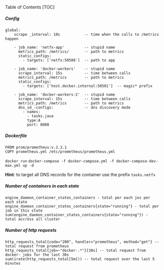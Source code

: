 Table of Contents
[TOC]

##### Config 
```
global: 
    scrape _interval: 10s           -- time when the calls to /metrics happen

    - job_name: 'netfx-app'         -- stupid name
      metrics_path: /metrics/       -- path to metrics
      static_configs:
        - targets: ['netfx:50506']  -- path to app

    - job_name: 'docker-workers'    -- stupid name
      scrape_interval: 15s          -- time between calls
      metrics_path: /metrics        -- path to metrics
      static_configs:
        - targets: ['host.docker.internal:50501']  -- magic* prefix 

    - job_name: 'docker-workers-2'  -- stupid name
      scrape_interval: 15s          -- time between calls
      metrics_path: /metrics        -- path to metrics
      dns_sd_-configs:              -- dns discovery mode 
        - names: 
          - tasks.java
          type:A
          port: 8080

```

##### Dockerfile
```
FROM prom/prometheus:v.2.3.1
COPY prometheus.yml /etc/prometheus/prometheus.yml
```

`docker run`
`docker-compose -f docker-compose.yml -f docker-compose-dev-max.yml up -d`

**Hint**: to target all DNS records for the container use the prefix `tasks.netfx`

##### Number of containers in each state
```
engine_daemon_container_states_containers - total per each jos per each state 
engine_daemon_container_states_containers{state="running"} - total per job in this state
sum(engine_daemon_container_states_containers{state="running"}) - total accross all cluster
```

##### Number of http requests
```
http_requests_total{code="200", handler="prometheus", method="get"} -- total request from prometheus
http_requests_total{job=~"docker-.*"}[30s] -- total request from docker- jobs for the last 30s
sum(irate(http_requests_total[5m])) -- total request over the last 5 minutes
```


